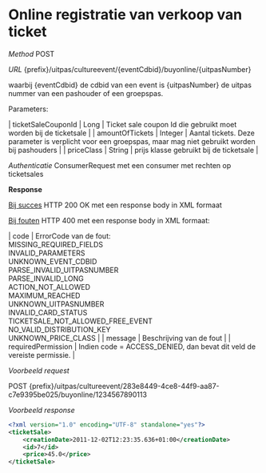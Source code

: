 ---
---

# Online registratie van verkoop van ticket

_Method_
POST

_URL_
{prefix}/uitpas/cultureevent/{eventCdbid}/buyonline/{uitpasNumber}

waarbij {eventCdbid} de cdbid van een event is
{uitpasNumber} de uitpas nummer van een pashouder of een groepspas.

Parameters:

| ticketSaleCouponId | Long | Ticket sale coupon Id die gebruikt moet worden bij de ticketsale |
| amountOfTickets | Integer | Aantal tickets. Deze parameter is verplicht voor een groepspas, maar mag niet gebruikt worden bij pashouders |
| priceClass | String | prijs klasse gebruikt bij de ticketsale |

_Authenticatie_
ConsumerRequest met een consumer met rechten op ticketsales

**Response**

<u>Bij succes</u>
HTTP 200 OK met een response body in XML formaat

<u>Bij fouten</u>
HTTP 400 met een response body in XML formaat:

| code | ErrorCode van de fout:<br>MISSING_REQUIRED_FIELDS<br>INVALID_PARAMETERS<br>UNKNOWN_EVENT_CDBID<br>PARSE_INVALID_UITPASNUMBER<br>PARSE_INVALID_LONG<br>ACTION_NOT_ALLOWED<br>MAXIMUM_REACHED<br>UNKNOWN_UITPASNUMBER<br>INVALID_CARD_STATUS<br>TICKETSALE_NOT_ALLOWED_FREE_EVENT<br>NO_VALID_DISTRIBUTION_KEY<br>UNKNOWN_PRICE_CLASS |
| message | Beschrijving van de fout |
| requiredPermission | Indien code = ACCESS_DENIED, dan bevat dit veld de vereiste permissie. |

_Voorbeeld request_

POST {prefix}/uitpas/cultureevent/283e8449-4ce8-44f9-aa87-c7e9395be025/buyonline/1234567890113

_Voorbeeld response_


~~~xml
<?xml version="1.0" encoding="UTF-8" standalone="yes"?>
<ticketSale>
	<creationDate>2011-12-02T12:23:35.636+01:00</creationDate>
	<id>7</id>
	<price>45.0</price>
</ticketSale>
~~~
